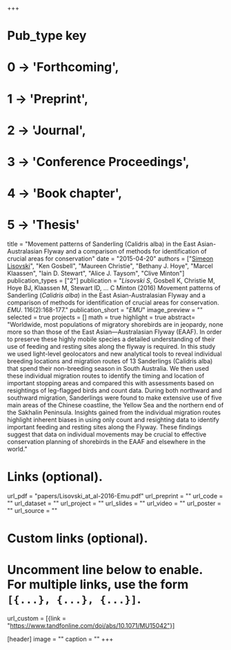 +++
# Pub_type key
# 0 -> 'Forthcoming',
# 1 -> 'Preprint',
# 2 -> 'Journal',
# 3 -> 'Conference Proceedings',
# 4 -> 'Book chapter',
# 5 -> 'Thesis'
  
title = "Movement patterns of Sanderling (Calidris alba) in the East Asian-Australasian Flyway and a comparison of methods for identification of crucial areas for conservation"
date = "2015-04-20"
authors = ["[Simeon Lisovski](hhttps://slisovski.netlify.com/)", "Ken Gosbell", "Maureen Christie", "Bethany J. Hoye", "Marcel Klaassen", "Iain D. Stewart", "Alice J. Taysom", "Clive Minton"]
publication_types = ["2"]
publication = "*Lisovski S*, Gosbell K, Christie M, Hoye BJ, Klaassen M, Stewart ID, ... C Minton (2016) Movement patterns of Sanderling (_Calidris alba_) in the East Asian-Australasian Flyway and a comparison of methods for identification of crucial areas for conservation. _EMU_. 116(2):168-177."
publication_short = "_EMU_"
image_preview = ""
selected = true
projects = []
math = true
highlight = true
abstract= "Worldwide, most populations of migratory shorebirds are in jeopardy, none more so than those of the East Asian—Australasian Flyway (EAAF). In order to preserve these highly mobile species a detailed understanding of their use of feeding and resting sites along the flyway is required. In this study we used light-level geolocators and new analytical tools to reveal individual breeding locations and migration routes of 13 Sanderlings (Calidris alba) that spend their non-breeding season in South Australia. We then used these individual migration routes to identify the timing and location of important stopping areas and compared this with assessments based on resightings of leg-flagged birds and count data. During both northward and southward migration, Sanderlings were found to make extensive use of five main areas of the Chinese coastline, the Yellow Sea and the northern end of the Sakhalin Peninsula. Insights gained from the individual migration routes highlight inherent biases in using only count and resighting data to identify important feeding and resting sites along the Flyway. These findings suggest that data on individual movements may be crucial to effective conservation planning of shorebirds in the EAAF and elsewhere in the world."
  
# Links (optional).
url_pdf = "papers/Lisovski_at_al-2016-Emu.pdf"
url_preprint = ""
url_code = ""
url_dataset = ""
url_project = ""
url_slides = ""
url_video = ""
url_poster = ""
url_source = ""
  
# Custom links (optional).
#   Uncomment line below to enable. For multiple links, use the form `[{...}, {...}, {...}]`.
url_custom = [{link = "https://www.tandfonline.com/doi/abs/10.1071/MU15042"}]
  
[header]
image = ""
caption = ""
+++